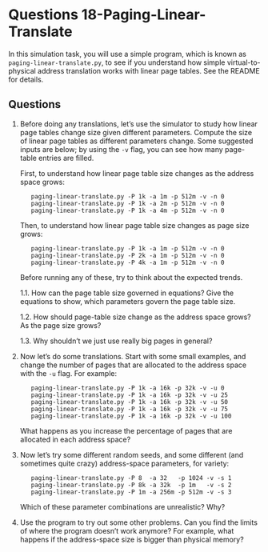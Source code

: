 # Questions 18-Paging-Linear-Translate

In this simulation task, you will use a simple program, which is known as `paging-linear-translate.py`, to see if you understand how simple virtual-to-physical address translation works with linear page tables. See the README for details.

## Questions
1. Before doing any translations, let’s use the simulator to study how linear page tables change size given different parameters. Compute the size of linear page tables as different parameters change. Some suggested inputs are below; by using the `-v` flag, you can see how many page-table entries are filled.

   First, to understand how linear page table size changes as the address space grows:

   ```text
      paging-linear-translate.py -P 1k -a 1m -p 512m -v -n 0
      paging-linear-translate.py -P 1k -a 2m -p 512m -v -n 0
      paging-linear-translate.py -P 1k -a 4m -p 512m -v -n 0
   ```

   Then, to understand how linear page table size changes as page size grows:

   ```text
      paging-linear-translate.py -P 1k -a 1m -p 512m -v -n 0
      paging-linear-translate.py -P 2k -a 1m -p 512m -v -n 0
      paging-linear-translate.py -P 4k -a 1m -p 512m -v -n 0
   ```

   Before running any of these, try to think about the expected trends.

    1.1. How can the page table size governed in equations? Give the equations to show, which parameters govern the page table size.

    1.2. How should page-table size change as the address space grows? As the page size grows?

    1.3. Why shouldn’t we just use really big pages in general?

2. Now let’s do some translations. Start with some small examples, and change the number of pages that are allocated to the address space with the `-u` flag. For example:

   ```text
      paging-linear-translate.py -P 1k -a 16k -p 32k -v -u 0
      paging-linear-translate.py -P 1k -a 16k -p 32k -v -u 25
      paging-linear-translate.py -P 1k -a 16k -p 32k -v -u 50
      paging-linear-translate.py -P 1k -a 16k -p 32k -v -u 75
      paging-linear-translate.py -P 1k -a 16k -p 32k -v -u 100
   ```

   What happens as you increase the percentage of pages that are allocated in each address space?

3. Now let’s try some different random seeds, and some different (and sometimes quite crazy) address-space parameters, for variety:

   ```text
      paging-linear-translate.py -P 8  -a 32   -p 1024 -v -s 1
      paging-linear-translate.py -P 8k -a 32k  -p 1m   -v -s 2
      paging-linear-translate.py -P 1m -a 256m -p 512m -v -s 3
   ```

   Which of these parameter combinations are unrealistic? Why?

4. Use the program to try out some other problems. Can you find the limits of where the program doesn’t work anymore? For example, what happens if the address-space size is bigger than physical memory?
